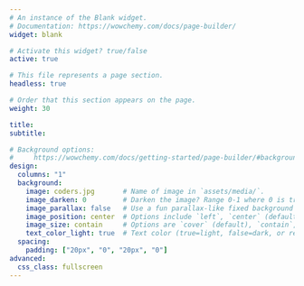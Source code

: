 ```yaml
---
# An instance of the Blank widget.
# Documentation: https://wowchemy.com/docs/page-builder/
widget: blank

# Activate this widget? true/false
active: true

# This file represents a page section.
headless: true

# Order that this section appears on the page.
weight: 30

title:
subtitle:

# Background options:
#     https://wowchemy.com/docs/getting-started/page-builder/#background
design:
  columns: "1"
  background:
    image: coders.jpg       # Name of image in `assets/media/`.
    image_darken: 0         # Darken the image? Range 0-1 where 0 is transparent and 1 is opaque.
    image_parallax: false   # Use a fun parallax-like fixed background effect on desktop? true/false
    image_position: center  # Options include `left`, `center` (default), or `right`.
    image_size: contain     # Options are `cover` (default), `contain`, or `actual` size.
    text_color_light: true  # Text color (true=light, false=dark, or remove for the dynamic theme color).
  spacing:
    padding: ["20px", "0", "20px", "0"]
advanced:
  css_class: fullscreen
---
```

